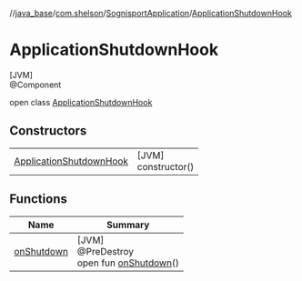 //[java_base](../../../../index.md)/[com.shelson](../../index.md)/[SognisportApplication](../index.md)/[ApplicationShutdownHook](index.md)

# ApplicationShutdownHook

[JVM]\
@Component

open class [ApplicationShutdownHook](index.md)

## Constructors

| | |
|---|---|
| [ApplicationShutdownHook](-application-shutdown-hook.md) | [JVM]<br>constructor() |

## Functions

| Name | Summary |
|---|---|
| [onShutdown](on-shutdown.md) | [JVM]<br>@PreDestroy<br>open fun [onShutdown](on-shutdown.md)() |
